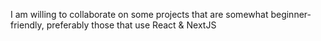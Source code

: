 <p> I am willing to collaborate on some projects that are somewhat beginner-friendly, preferably those that use React & NextJS </p>


<!---
ReemanS/ReemanS is a ✨ special ✨ repository because its `README.md` (this file) appears on your GitHub profile.
You can click the Preview link to take a look at your changes.
--->
